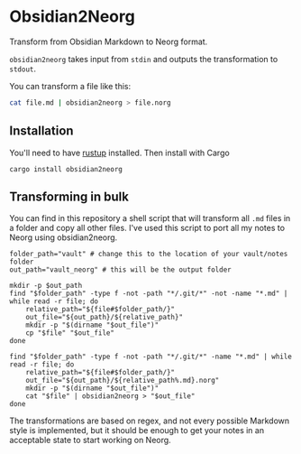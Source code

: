# Obsidian2Neorg
Transform from Obsidian Markdown to Neorg format.

`obsidian2neorg` takes input from `stdin` and outputs the transformation to `stdout`.

You can transform a file like this:
```bash
cat file.md | obsidian2neorg > file.norg
```

## Installation
You'll need to have [rustup](https://rustup.rs/) installed. Then install with Cargo
```
cargo install obsidian2neorg
```

## Transforming in bulk
You can find in this repository a shell script that will transform all `.md` files
in a folder and copy all other files. I've used this script to port all my notes to
Neorg using obsidian2neorg.
```
folder_path="vault" # change this to the location of your vault/notes folder
out_path="vault_neorg" # this will be the output folder

mkdir -p $out_path
find "$folder_path" -type f -not -path "*/.git/*" -not -name "*.md" | while read -r file; do
    relative_path="${file#$folder_path/}"
    out_file="${out_path}/${relative_path}"
    mkdir -p "$(dirname "$out_file")"
    cp "$file" "$out_file"
done

find "$folder_path" -type f -not -path "*/.git/*" -name "*.md" | while read -r file; do
    relative_path="${file#$folder_path/}"
    out_file="${out_path}/${relative_path%.md}.norg"
    mkdir -p "$(dirname "$out_file")"
    cat "$file" | obsidian2neorg > "$out_file"
done
```

The transformations are based on regex, and not every possible Markdown style is implemented,
but it should be enough to get your notes in an acceptable state to start working on Neorg.
